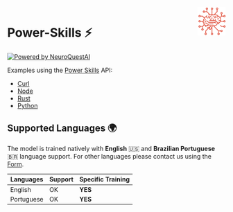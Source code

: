 <img src="https://raw.githubusercontent.com/NeuroQuestAi/neuroquestai.github.io/main/brand/products/power-skills/power-skills-128.png" align="right" width="65" height="65"/>

# Power-Skills ⚡️

[![Powered by NeuroQuestAI](https://img.shields.io/badge/powered%20by-NeuroQuestAI-orange.svg?style=flat&colorA=E1523D&colorB=007D8A)](
https://neuroquest.ai)

Examples using the [Power Skills](https://docs.neuroquest.ai/power-skills/) API:

  - [Curl](curl)
  - [Node](node)
  - [Rust](rust)
  - [Python](python)

## Supported Languages 🌍

The model is trained natively with **English** 🇺🇸 and **Brazilian Portuguese** 🇧🇷 language support. For other languages ​​please contact us using the [Form](https://neuroquest.ai/form/).

| Languages        | Support | Specific Training |
|------------------|---------| ------------------|
| English          | OK      | **YES**           |
| Portuguese       | OK      | **YES**           |

